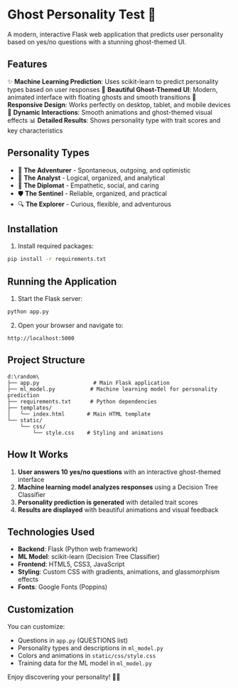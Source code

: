 # Ghost Personality Test 👻

A modern, interactive Flask web application that predicts user personality based on yes/no questions with a stunning ghost-themed UI.

## Features

✨ **Machine Learning Prediction**: Uses scikit-learn to predict personality types based on user responses
🎨 **Beautiful Ghost-Themed UI**: Modern, animated interface with floating ghosts and smooth transitions
📱 **Responsive Design**: Works perfectly on desktop, tablet, and mobile devices
🌟 **Dynamic Interactions**: Smooth animations and ghost-themed visual effects
📊 **Detailed Results**: Shows personality type with trait scores and key characteristics

## Personality Types

- 🌟 **The Adventurer** - Spontaneous, outgoing, and optimistic
- 🧠 **The Analyst** - Logical, organized, and analytical
- 💝 **The Diplomat** - Empathetic, social, and caring
- 🛡️ **The Sentinel** - Reliable, organized, and practical
- 🔍 **The Explorer** - Curious, flexible, and adventurous

## Installation

1. Install required packages:
```bash
pip install -r requirements.txt
```

## Running the Application

1. Start the Flask server:
```bash
python app.py
```

2. Open your browser and navigate to:
```
http://localhost:5000
```

## Project Structure

```
d:\random\
├── app.py                 # Main Flask application
├── ml_model.py           # Machine learning model for personality prediction
├── requirements.txt      # Python dependencies
├── templates/
│   └── index.html       # Main HTML template
└── static/
    └── css/
        └── style.css    # Styling and animations
```

## How It Works

1. **User answers 10 yes/no questions** with an interactive ghost-themed interface
2. **Machine learning model analyzes responses** using a Decision Tree Classifier
3. **Personality prediction is generated** with detailed trait scores
4. **Results are displayed** with beautiful animations and visual feedback

## Technologies Used

- **Backend**: Flask (Python web framework)
- **ML Model**: scikit-learn (Decision Tree Classifier)
- **Frontend**: HTML5, CSS3, JavaScript
- **Styling**: Custom CSS with gradients, animations, and glassmorphism effects
- **Fonts**: Google Fonts (Poppins)

## Customization

You can customize:
- Questions in `app.py` (QUESTIONS list)
- Personality types and descriptions in `ml_model.py`
- Colors and animations in `static/css/style.css`
- Training data for the ML model in `ml_model.py`

Enjoy discovering your personality! 👻✨
